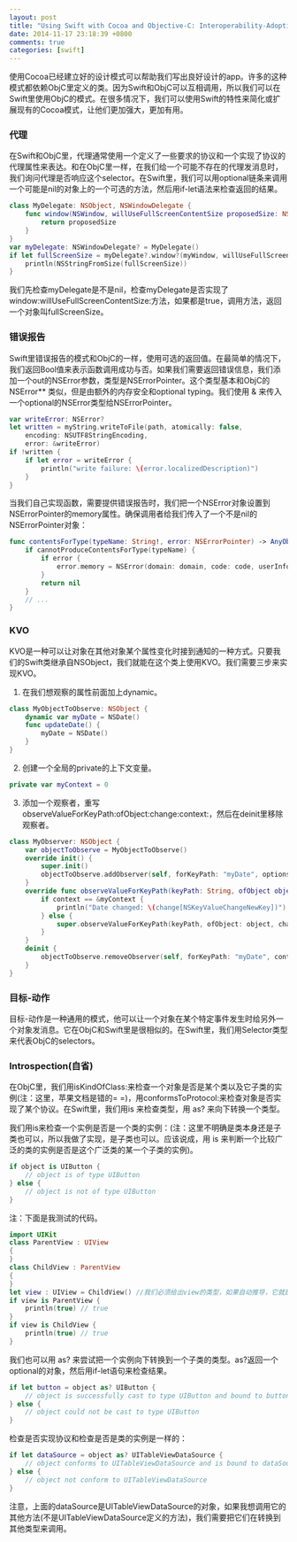 ```yaml
---
layout: post
title: "Using Swift with Cocoa and Objective-C: Interoperability-Adopting Cocoa Design Patterns"
date: 2014-11-17 23:18:39 +0800
comments: true
categories: [swift]
---
```


使用Cocoa已经建立好的设计模式可以帮助我们写出良好设计的app。许多的这种模式都依赖ObjC里定义的类。因为Swift和ObjC可以互相调用，所以我们可以在Swift里使用ObjC的模式。在很多情况下，我们可以使用Swift的特性来简化或扩展现有的Cocoa模式，让他们更加强大，更加有用。

<!-- more -->

### 代理

在Swift和ObjC里，代理通常使用一个定义了一些要求的协议和一个实现了协议的代理属性来表达。和在ObjC里一样，在我们给一个可能不存在的代理发消息时，我们询问代理是否响应这个selector。在Swift里，我们可以用optional链条来调用一个可能是nil的对象上的一个可选的方法，然后用if-let语法来检查返回的结果。

``` swift
class MyDelegate: NSObject, NSWindowDelegate {
    func window(NSWindow, willUseFullScreenContentSize proposedSize: NSSize) -> NSSize {
        return proposedSize
    }
}
var myDelegate: NSWindowDelegate? = MyDelegate()
if let fullScreenSize = myDelegate?.window?(myWindow, willUseFullScreenContentSize: mySize) {
    println(NSStringFromSize(fullScreenSize))
}
```

我们先检查myDelegate是不是nil，检查myDelegate是否实现了window:willUseFullScreenContentSize:方法，如果都是true，调用方法，返回一个对象叫fullScreenSize。


### 错误报告

Swift里错误报告的模式和ObjC的一样，使用可选的返回值。在最简单的情况下，我们返回Bool值来表示函数调用成功与否。如果我们需要返回错误信息，我们添加一个out的NSError参数，类型是NSErrorPointer。这个类型基本和ObjC的 NSError** 类似，但是由额外的内存安全和optional typing。我们使用 & 来传入一个optional的NSError类型给NSErrorPointer。

``` swift
var writeError: NSError?
let written = myString.writeToFile(path, atomically: false,
    encoding: NSUTF8StringEncoding,
    error: &writeError)
if !written {
    if let error = writeError {
        println("write failure: \(error.localizedDescription)")
    }
}
```

当我们自己实现函数，需要提供错误报告时，我们把一个NSError对象设置到NSErrorPointer的memory属性。确保调用者给我们传入了一个不是nil的NSErrorPointer对象：

``` swift
func contentsForType(typeName: String!, error: NSErrorPointer) -> AnyObject! {
    if cannotProduceContentsForType(typeName) {
        if error {
            error.memory = NSError(domain: domain, code: code, userInfo: [:])
        }
        return nil
    }
    // ...
}
```

### KVO

KVO是一种可以让对象在其他对象某个属性变化时接到通知的一种方式。只要我们的Swift类继承自NSObject，我们就能在这个类上使用KVO。我们需要三步来实现KVO。

1.  在我们想观察的属性前面加上dynamic。

``` swift
class MyObjectToObserve: NSObject {
    dynamic var myDate = NSDate()
    func updateDate() {
        myDate = NSDate()
    }
}
```

2.  创建一个全局的private的上下文变量。

``` swift
private var myContext = 0
```

3.  添加一个观察者，重写observeValueForKeyPath:ofObject:change:context:，然后在deinit里移除观察者。

``` swift
class MyObserver: NSObject {
    var objectToObserve = MyObjectToObserve()
    override init() {
        super.init()
        objectToObserve.addObserver(self, forKeyPath: "myDate", options: .New, context: &myContext)
    }
    override func observeValueForKeyPath(keyPath: String, ofObject object: AnyObject, change: [NSObject: AnyObject], context: UnsafeMutablePointer<Void>) {
        if context == &myContext {
            println("Date changed: \(change[NSKeyValueChangeNewKey])")
        } else {
            super.observeValueForKeyPath(keyPath, ofObject: object, change: change, context: context)
        }
    }
    deinit {
        objectToObserve.removeObserver(self, forKeyPath: "myDate", context: &myContext)
    }
}
```

### 目标-动作

目标-动作是一种通用的模式，他可以让一个对象在某个特定事件发生时给另外一个对象发消息。它在ObjC和Swift里是很相似的。在Swift里，我们用Selector类型来代表ObjC的selectors。

### Introspection(自省)

在ObjC里，我们用isKindOfClass:来检查一个对象是否是某个类以及它子类的实例(注：这里，苹果文档是错的= =)，用conformsToProtocol:来检查对象是否实现了某个协议。在Swift里，我们用is 来检查类型，用 as? 来向下转换一个类型。

我们用is来检查一个实例是否是一个类的实例：(注：这里不明确是类本身还是子类也可以，所以我做了实现，是子类也可以。应该说成，用 is 来判断一个比较广泛的类的实例是否是这个广泛类的某一个子类的实例)。

``` swift
if object is UIButton {
    // object is of type UIButton
} else {
    // object is not of type UIButton
}
```

注：下面是我测试的代码。

``` swift
import UIKit
class ParentView : UIView
{
}
class ChildView : ParentView
{
}
let view : UIView = ChildView() //我们必须给出view的类型，如果自动推导，它就是ChildView类型，下面的代码就会报错。
if view is ParentView {
    println(true) // true
}
if view is ChildView {
    println(true) // true
}
```

我们也可以用 as? 来尝试把一个实例向下转换到一个子类的类型。as?返回一个optional的对象，然后用if-let语句来检查结果。

``` swift
if let button = object as? UIButton {
    // object is successfully cast to type UIButton and bound to button
} else {
    // object could not be cast to type UIButton
}
```

检查是否实现协议和检查是否是类的实例是一样的：

``` swift
if let dataSource = object as? UITableViewDataSource {
    // object conforms to UITableViewDataSource and is bound to dataSource
} else {
    // object not conform to UITableViewDataSource
}
```

注意，上面的dataSource是UITableViewDataSource的对象，如果我想调用它的其他方法(不是UITableViewDataSource定义的方法)，我们需要把它们在转换到其他类型来调用。


